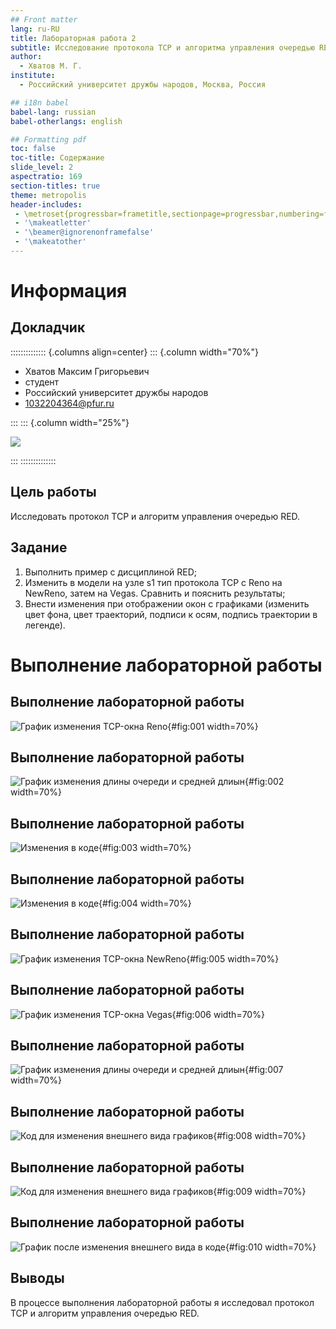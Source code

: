 ```yaml
---
## Front matter
lang: ru-RU
title: Лабораторная работа 2
subtitle: Исследование протокола TCP и алгоритма управления очередью RED
author:
  - Хватов М. Г.
institute:
  - Российский университет дружбы народов, Москва, Россия

## i18n babel
babel-lang: russian
babel-otherlangs: english

## Formatting pdf
toc: false
toc-title: Содержание
slide_level: 2
aspectratio: 169
section-titles: true
theme: metropolis
header-includes:
 - \metroset{progressbar=frametitle,sectionpage=progressbar,numbering=fraction}
 - '\makeatletter'
 - '\beamer@ignorenonframefalse'
 - '\makeatother'
---
```


# Информация

## Докладчик

:::::::::::::: {.columns align=center}
::: {.column width="70%"}

  * Хватов Максим Григорьевич
  * студент
  * Российский университет дружбы народов
  * [1032204364@pfur.ru](mailto:1032204364@pfur.ru)

:::
::: {.column width="25%"}

![](./image/mgkhvatov.jpg)

:::
::::::::::::::

## Цель работы

Исследовать протокол TCP и алгоритм управления очередью RED.

## Задание

1. Выполнить пример с дисциплиной RED;
2. Изменить в модели на узле s1 тип протокола TCP с Reno на NewReno, затем на
Vegas. Сравнить и пояснить результаты;
3. Внести изменения при отображении окон с графиками (изменить цвет фона,
цвет траекторий, подписи к осям, подпись траектории в легенде).

# Выполнение лабораторной работы

## Выполнение лабораторной работы

![График изменения TCP-окна Reno](image/1.png){#fig:001 width=70%}

## Выполнение лабораторной работы

![График изменения длины очереди и средней длиын](image/2.png){#fig:002 width=70%}

## Выполнение лабораторной работы

![Изменения в коде](image/3.png){#fig:003 width=70%}

## Выполнение лабораторной работы

![Изменения в коде](image/4.png){#fig:004 width=70%}

## Выполнение лабораторной работы

![График изменения TCP-окна NewReno](image/5.png){#fig:005 width=70%}

## Выполнение лабораторной работы

![График изменения TCP-окна Vegas](image/6.png){#fig:006 width=70%}

## Выполнение лабораторной работы

![График изменения длины очереди и средней длиын](image/7.png){#fig:007 width=70%}

## Выполнение лабораторной работы

![Код для изменения внешнего вида графиков](image/8.png){#fig:008 width=70%}

## Выполнение лабораторной работы

![Код для изменения внешнего вида графиков](image/9.png){#fig:009 width=70%}

## Выполнение лабораторной работы

![График после изменения внешнего вида в коде](image/10.png){#fig:010 width=70%}

## Выводы

В процессе выполнения лабораторной работы я исследовал протокол TCP и алгоритм управления очередью RED.
